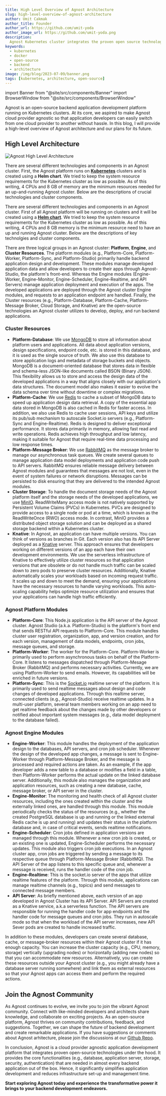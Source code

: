 ```yaml
---
title: High Level Overview of Agnost Architecture
slug: high-level-overview-of-agnost-architecture
author: Umit Cakmak
author_title: Founder
author_url: https://github.com/umit-yoda
author_image_url: https://github.com/umit-yoda.png
description:
  Agnost Kubernetes cluster integrates the proven open source technologies to speed up software development lifecycle.
keywords:
  - kubernetes
  - docker
  - open-source
  - backend
  - architecture
image: /img/blog/2023-07-09/banner.png
tags: [kubernetes, architecture, open-source]
---
```


import Banner from "@site/src/components/Banner"
import BrowserWindow from "@site/src/components/BrowserWindow"

<head>
  <title>High Level Overview of Agnost Architecture</title>
  <meta property="og:title" content="High Level Overview of Agnost Architecture" />
  <meta name="twitter:title" content="High Level Overview of Agnost Architecture" />
</head>

Agnost is an open-source backend application development platform running on Kubernetes clusters. At its core, we aspired to make Agnost cloud provider agnostic so that application developers can easily switch from one cloud provider to another without hassle. In this blog, I will provide a high-level overview of Agnost architecture and our plans for its future.

## High Level Architecture
![Agnost High Level Architecture](/img/blog/2023-07-12/Agnost_architecture_v1.png)

There are several different technologies and components in an Agnost cluster. First, the Agnost platform runs on [**Kubernetes**](https://kubernetes.io/) clusters and is created using a **Helm chart**. We tried to keep the system resource requirements for the Kubernetes cluster as low as possible. As of this writing, 4 CPUs and 8 GB of memory are the minimum resources needed for an up-and-running Agnost cluster. Below are the descriptions of crucial technologies and cluster components.

There are several different technologies and components in an Agnost cluster. First of all Agnost platform will be running on  clusters and it will be created using a [**Helm chart**](https://helm.sh/docs/topics/charts/). We tried to keep the system resource requirements for the Kubernetes cluster as low as possible. As of this writing, 4 CPUs and 8 GB memory is the minimum resource need to have an up and running Agnost cluster. Below are the descriptions of key technolgies and cluster components.

There are three logical groups in an Agnost cluster: **Platform**, **Engine**, and **Cluster Resources**. The platform modules (e.g., Platform-Core, Platform-Worker, Platform-Sync, and Platform-Studio) primarily handle backend application design and development. These modules manage developed application data and allow developers to create their apps through Agnost-Studio, the platform's front-end. Whereas the Engine modules (Engine-Worker, Engine-Monitor, Engine-Scheduler, Engine-Realtime, and API Servers) manage application deployment and execution of the apps. The developed applications are deployed through the Agnost cluster Engine modules, and requests to an application endpoint are handled. Finally, the Cluster resources (e.g., Platform-Database, Platform-Cache, Platform-Message Broker, Cloud Storage, and Knative) are the open-source technologies an Agnost cluster utilizes to develop, deploy, and run backend applications.

### Cluster Resources
- **Platform-Database**: We use [MongoDB](https://www.mongodb.com/) to store all information about platform users and applications. All data about application versions, design specifications, endpoint code, etc. is stored in this database, and it is used as the single source of truth. We also use this database to store application logs and metadata of storage buckets and objects. MongoDB is a document-oriented database that stores data in flexible and schema-less JSON-like documents called BSON (Binary JSON). This flexibility allows us to store and access the design data of the developed applications in a way that aligns closely with our application's data structures. The document model also makes it easier to evolve the data schema over time without downtime or complex migrations.
- **Platform-Cache**: We use [Redis](https://redis.io/) to cache a subset of MongoDB data to speed up application design data retrieval. A copy of the essential app data stored in MongoDB is also cached in Redis for faster access. In addition, we also use Redis to cache user sessions, API keys and utilize its pub/sub mechanism to autoscale Socket.io servers (e.g., Platform-Sync and Engine-Realtime). Redis is designed to deliver exceptional performance. It stores data primarily in memory, allowing fast read and write operations. Redis achieves high throughput and low latency, making it suitable for Agnost that require real-time data processing and low response times.
- **Platform-Message Broker**: We use [RabbitMQ](https://www.rabbitmq.com/) as the message broker to manage our asynchronous task queues. We create several queues to manage application data model deployments and application code push to API servers. RabbitMQ ensures reliable message delivery between Agnost modules and guarantees that messages are not lost, even in the event of system failures or network disruptions. Messages can be persisted to disk ensuring that they are delivered to the intended Agnost modules.
- **Cluster Storage**: To handle the document storage needs of the Agnost platform itself and the storage needs of the developed applications, we use [MinIO](https://min.io/). ReadWriteMany access mode is not natively supported by Persistent Volume Claims (PVCs) in Kubernetes. PVCs are designed to provide access to a single node or pod at a time, which is known as the ReadWriteOnce (RWO) access mode. In contrast, MinIO provides a distributed object storage solution and can be deployed as a shared storage backend within a Kubernetes cluster.
- **Knative**: In Agnost, an application can have multiple versions. You can think of versions as branches in Git. Each version also has its API Server deployed as a [Knative](https://knative.dev/) server. This approach ensures that developers working on different versions of an app each have their own development environments. We use the serverless infrastructure of Knative to effectively utilize cluster resources so that application versions that are obsolete or do not handle much traffic can be scaled down to zero pods to preserve cluster resources.
Additionally, Knative automatically scales your workloads based on incoming request traffic. It scales up and down to meet the demand, ensuring your applications have the necessary resources to handle varying workloads. This auto-scaling capability helps optimize resource utilization and ensures that your applications can handle high traffic efficiently.

### Agnost Platform Modules
- **Platform-Core**: This Node.js application is the API server of the Agnost cluster. Agnost Studio (a.k.a. Platform-Studio) is the platform's front end that sends RESTful API requests to Platform-Core. This module handles cluster user registration, organization, app, and version creation, and for each version, management of data models, endpoints, cron jobs, message queues, and storage.
- **Platform-Worker**: The worker for the Platform-Core. Platform-Worker is primarily used to perform asynchronous tasks on behalf of the Platform-Core. It listens to messages dispatched through Platform-Mesage Broker (RabbitMQ) and performs necessary activities. Currently, we are using Platform-Worker to send emails. However, its capabilities will be enriched in future versions.
- **Platform-Sync**: This is the [Socket.io](https://socket.io/) realtime server of the platform. It is primarily used to send realtime messages about design and code changes of developed applications. Through this realtime server, connected clients (e.g., Agnost-Studio) receive realtime updates. In a multi-user platform, several team members working on an app need to get realtime feedback about the changes made by other developers or notified about important system messages (e.g., data model deployment to the database failed).

### Agnost Engine Modules
- **Engine-Worker**: This module handles the deployment of the application design to the databases, API servers, and cron job scheduler. Whenever the design of the developed app changes, a message is sent to Engine-Worker through Platform-Message Broker, and the message is processed and required actions are taken. As an example, if the app developer adds a new table to a database or modifies a field in a table, then Platform-Worker performs the actual update on the linked database server. Additionally, this module also manages the organization and application resources, such as creating a new database, cache, message broker, or API server in the cluster.
- **Engine-Monitor**: The monitoring and health check of all Agnost cluster resources, including the ones created within the cluster and the externally linked ones, are handled through this module. This module periodically checks the status of the resources (e.g., whether the created PostgreSQL database is up and running or the linked external Redis cache is up and running) and updates their status in the platform database and, in case of critical events, sends realtime notifications.
- **Engine-Scheduler**: Cron jobs defined in application versions are managed through this module. Whenever a new cron job is created, or an existing one is updated, Engine-Scheduler performs the necessary updates. This module also triggers cron job executions. In an Agnost cluster app, cron jobs are triggered by sending a message to its respective queue through Platform-Message Broker (RabbitMQ). The API Server of the app listens to this specific queue and, whenever a message is received, runs the handler code of the cron job. 
- **Engine-Realtime**: This is the socket.io server of the apps that utilize realtime features of the platform. Through this module, applications can manage realtime channels (e.g., topics) and send messages to connected message members.
- **API Server**: As briefly mentioned above, each version of an app developed in Agnost Cluster has its API Server. API Servers are created as a Knative service, a.k.a serverless function. The API servers are responsible for running the handler code for app endpoints and the handler code for message queues and cron jobs. They run in autoscale mode so that when the workload of the API server increases, new API Sever pods are created to handle increased traffic.

In addition to these modules, developers can create several database, cache, or message-broker resources within their Agnost cluster if it has enough capacity. You can increase the cluster capacity (e.g., CPU, memory, storage) vertically (upgrading nodes) or horizontally (adding new nodes) so that you can accommodate new resources. Alternatively, you can create these resources outside your Agnost cluster (e.g., you might already have a database server running somewhere) and link them as external resources so that your Agnost apps can access them and perform the required actions.


## Join the Agnost Community

As Agnost continues to evolve, we invite you to join the vibrant Agnost
community. Connect with like-minded developers and architects share knowledge, and collaborate
on exciting projects. As an open-source platform, Agnost thrives on community
contributions, feedback, and suggestions. Together, we can shape the future of
backend development and create remarkable applications. If you have suggestions or comments about Agnost arhitecture, please join the discussions at our [Github Repo](https://github.com/orgs/cloud-agnost/discussions).

In conclusion, Agnost is a cloud provider agnostic application development platform that integrates proven open-source technologies under the hood. It provides the core functionalities (e.g., database, application server, storage, security, authentication) that are needed in almost every backend application out of the box. Hence, it significantly simplifies application development and reduces infrastructure set-up and management time.

**Start exploring Agnost today and experience the transformative power it brings
to your backend development endeavors.**
